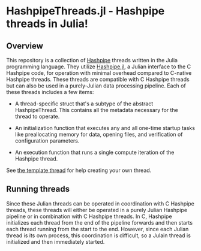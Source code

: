 # HashpipeThreads.jl - Hashpipe threads in Julia!

## Overview

This repository is a collection of [Hashpipe](https://github.com/david-macmahon/hashpipe) threads written in the Julia programming language. They utilize [Hashpipe.jl](https://github.com/max-Hawkins/Hashpipe.jl), a Julian interface to the C Hashpipe code, for operation with minimal overhead compared to C-native Hashpipe threads. These threads are compatible with C Hashpipe threads but can also be used in a purely-Julian data processing pipeline. Each of these threads includes a few items:

- A thread-specific struct that's a subtype of the abstract HashpipeThread. This contains all the metadata necessary for the thread to operate.

- An initialization function that executes any and all one-time startup tasks like preallocating memory for data, opening files, and verification of configuration parameters.

- An execution function that runs a single compute iteration of the Hashpipe thread.

See [the template thread](hp_thread_template.jl) for help creating your own thread.

## Running threads

Since these Julian threads can be operated in coordination with C Hashpipe threads, these threads will either be operated in a purely Julian Hashpipe pipeline or in combination with C Hashpipe threads. In C, Hashpipe initializes each thread from the end of the pipeline forwards and then starts each thread running from the start to the end. However, since each Julian thread is its own process, this coordination is difficult, so a Julain thread is initialized and then immediately started.